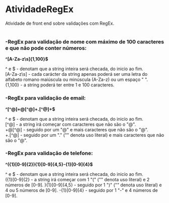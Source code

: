 # AtividadeRegEx
Atividade de front end sobre validações com RegEx.<br /><br />

### -RegEx para validação de nome com máximo de 100 caracteres e que não pode conter números:<br />
  **^[A-Za-z\s]{1,100}$<br />**

  ^ e $ - denotam que a string inteira será checada, do inicío ao fim.<br />
  [A-Za-z\s] - cada carácter da string apenas poderá ser uma letra do alfabeto romano maiúscula ou minúscula (A-Za-z) ou um espaço " ".<br />
  {1,100} - a string poderá ter entre 1 e 100 caracteres.<br />

### -RegEx para validação de email:<br />
  **^[^@]+@[^@]+\.[^@]+$<br />**

^ e $ - denotam que a string inteira será checada, do inicío ao fim.<br />
 [^@] - a string irá começar com caracteres que não são o "@".<br />
 +@[^@] - seguido por um "@" e mais caracteres que não são o "@".<br />
+\.[^@] - seguido por um "." ("\" denota uso literal) e mais caracteres que não são o "@".<br />

### -RegEx para validação de telefone:<br />
  **^\({1}[0-9]{2}\){1}[0-9]{4,5}-{1}[0-9]{4}$**

  ^ e $ - denotam que a string inteira será checada, do inicío ao fim.<br />
  \({1}[0-9]{2} - a string irá começar com 1 "(" ("\" denota uso literal) e 2 números de [0-9].
  \){1}[0-9]{4,5} - seguido por 1 ")" ("\" denota uso literal) e 4 ou 5 números de [0-9].
  -{1}[0-9]{4} - seguido por 1 "-" e 4 números de [0-9].
